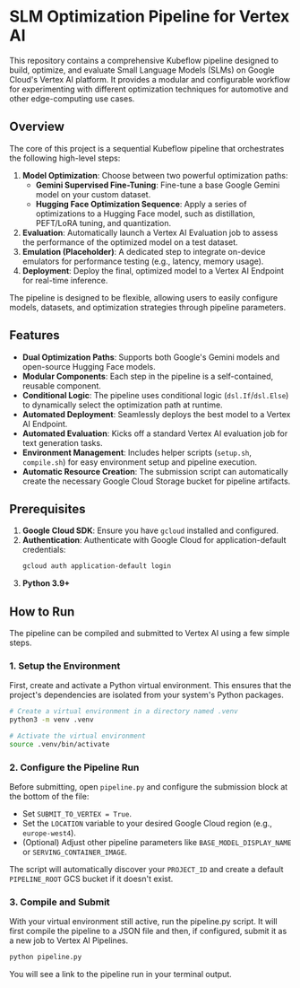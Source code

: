 # SLM Optimization Pipeline for Vertex AI

This repository contains a comprehensive Kubeflow pipeline designed to build, optimize, and evaluate Small Language Models (SLMs) on Google Cloud's Vertex AI platform. It provides a modular and configurable workflow for experimenting with different optimization techniques for automotive and other edge-computing use cases.

## Overview

The core of this project is a sequential Kubeflow pipeline that orchestrates the following high-level steps:
1.  **Model Optimization**: Choose between two powerful optimization paths:
    *   **Gemini Supervised Fine-Tuning**: Fine-tune a base Google Gemini model on your custom dataset.
    *   **Hugging Face Optimization Sequence**: Apply a series of optimizations to a Hugging Face model, such as distillation, PEFT/LoRA tuning, and quantization.
2.  **Evaluation**: Automatically launch a Vertex AI Evaluation job to assess the performance of the optimized model on a test dataset.
3.  **Emulation (Placeholder)**: A dedicated step to integrate on-device emulators for performance testing (e.g., latency, memory usage).
4.  **Deployment**: Deploy the final, optimized model to a Vertex AI Endpoint for real-time inference.

The pipeline is designed to be flexible, allowing users to easily configure models, datasets, and optimization strategies through pipeline parameters.

## Features

-   **Dual Optimization Paths**: Supports both Google's Gemini models and open-source Hugging Face models.
-   **Modular Components**: Each step in the pipeline is a self-contained, reusable component.
-   **Conditional Logic**: The pipeline uses conditional logic (`dsl.If`/`dsl.Else`) to dynamically select the optimization path at runtime.
-   **Automated Deployment**: Seamlessly deploys the best model to a Vertex AI Endpoint.
-   **Automated Evaluation**: Kicks off a standard Vertex AI evaluation job for text generation tasks.
-   **Environment Management**: Includes helper scripts (`setup.sh`, `compile.sh`) for easy environment setup and pipeline execution.
-   **Automatic Resource Creation**: The submission script can automatically create the necessary Google Cloud Storage bucket for pipeline artifacts.

## Prerequisites

1.  **Google Cloud SDK**: Ensure you have `gcloud` installed and configured.
2.  **Authentication**: Authenticate with Google Cloud for application-default credentials:
    ```bash
    gcloud auth application-default login
    ```
3.  **Python 3.9+**

## How to Run

The pipeline can be compiled and submitted to Vertex AI using a few simple steps.

### 1. Setup the Environment

First, create and activate a Python virtual environment. This ensures that the project's dependencies are isolated from your system's Python packages.

```bash
# Create a virtual environment in a directory named .venv
python3 -m venv .venv

# Activate the virtual environment
source .venv/bin/activate
```

### 2. Configure the Pipeline Run

Before submitting, open `pipeline.py` and configure the submission block at the bottom of the file:

-   Set `SUBMIT_TO_VERTEX = True`.
-   Set the `LOCATION` variable to your desired Google Cloud region (e.g., `europe-west4`).
-   (Optional) Adjust other pipeline parameters like `BASE_MODEL_DISPLAY_NAME` or `SERVING_CONTAINER_IMAGE`.

The script will automatically discover your `PROJECT_ID` and create a default `PIPELINE_ROOT` GCS bucket if it doesn't exist.

### 3. Compile and Submit

With your virtual environment still active, run the pipeline.py script. It will first compile the pipeline to a JSON file and then, if configured, submit it as a new job to Vertex AI Pipelines.

```bash
python pipeline.py
```

You will see a link to the pipeline run in your terminal output.
